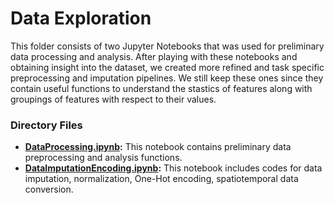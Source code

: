 # Data Exploration
This folder consists of two Jupyter Notebooks that was used for preliminary data processing and analysis. After playing with these notebooks and obtaining insight into the dataset, we created more refined and task specific preprocessing and imputation pipelines. We still keep these ones since they contain useful functions to understand the stastics of features along with groupings of features with respect to their values.

### Directory Files
  - **[DataProcessing.ipynb](./DataProcessing.ipynb):** This notebook contains preliminary data preprocessing and analysis functions. 
  - **[DataImputationEncoding.ipynb](./DataImputationEncoding.ipynb):** This notebook includes codes for data imputation, normalization, One-Hot encoding, spatiotemporal data conversion. 
